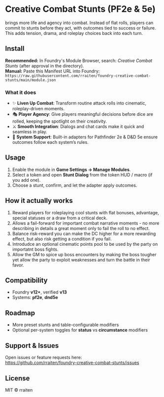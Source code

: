# Creative Combat Stunts (PF2e & 5e)

brings more life and agency into combat. 
Instead of flat rolls, players can commit to stunts before they act, with outcomes tied to success or failure. This adds tension, drama, and roleplay choices back into each turn.

## Install
**Recommended:** In Foundry's Module Browser, search: *Creative Combat Stunts* (after approval in the directory).  
**Manual:** Paste this Manifest URL into Foundry:  
`https://raw.githubusercontent.com/rraiten/foundry-creative-combat-stunts/main/module.json`

### What it does
- ✨ **Liven Up Combat**: Transform routine attack rolls into cinematic, roleplay-driven moments.  
- 🎭 **Player Agency**: Give players meaningful decisions before dice are rolled, keeping the spotlight on their creativity.  
- ⚔️ **Smooth Integration**: Dialogs and chat cards make it quick and seamless in play.  
- 📜 **System Support**: Built-in adapters for Pathfinder 2e & D&D 5e ensure outcomes follow each system’s rules.

## Usage
1. Enable the module in **Game Settings → Manage Modules**.  
2. Select a token and open **Stunt Dialog** from the token HUD / macro (if you add one).  
3. Choose a stunt, confirm, and let the adapter apply outcomes.

## How it actually works
1. Reward players for roleplaying cool stunts with flat bonuses, advantage, special statuses or a draw from a critical deck.
2. Allows a fail-forward for important combat narrative moments - no more describing in details a great moment only to fail the roll to no effect.
3. Balance risk-reward you can make the DC higher for a more rewarding effect, but also risk getting a condition if you fail.
4. Introdudce an optional cinematic points pool to be used by the party on importatnt boss fights.
5. Allow the GM to spice up boss encounters by making the boss tougher yet allow the party to exploit weaknesses and turn the battle in their favor.

## Compatibility
- Foundry **v12+**, verified **v13**  
- Systems: **pf2e**, **dnd5e**

## Roadmap
- More preset stunts and table-configurable modifiers
- Optional per-system toggles for **status** vs **circumstance** modifiers

## Support & Issues
Open issues or feature requests here:  
https://github.com/rraiten/foundry-creative-combat-stunts/issues

## License
MIT © rraiten
